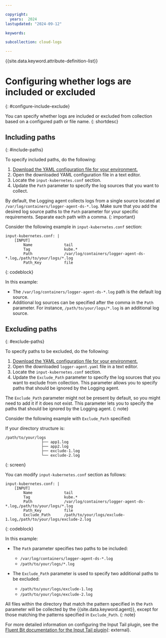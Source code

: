 ```yaml
---

copyright:
  years:  2024
lastupdated: "2024-09-12"

keywords:

subcollection: cloud-logs

---
```


{{site.data.keyword.attribute-definition-list}}



# Configuring whether logs are included or excluded
{: #configure-include-exclude}

You can specify whether logs are included or excluded from collection based on a configured path or file name.
{: shortdesc}

## Including paths
{: #include-paths}

To specify included paths, do the following:

1. [Download the YAML configuration file for your environment.](/docs/cloud-logs?topic=cloud-logs-download-iclr-agent-configuration-file)
2. Open the downloaded YAML configuration file in a text editor.
3. Locate the `input-kubernetes.conf` section.
4. Update the `Path` parameter to specify the log sources that you want to collect.

By default, the Logging agent collects logs from a single source located at `/var/log/containers/logger-agent-ds-*.log`. Make sure that you add the desired log source paths to the `Path` parameter for your specific requirements. Separate each path with a comma.
{: important}

Consider the following example in `input-kubernetes.conf` section:

```text
input-kubernetes.conf: |
    [INPUT]
        Name              tail
        Tag               kube.*
        Path              /var/log/containers/logger-agent-ds-*.log,/path/to/your/logs/*.log
        Path_Key          file
```
{: codeblock}

In this example:
- The `/var/log/containers/logger-agent-ds-*.log` path is the default log source.
- Additional log sources can be specified after the comma in the `Path` parameter. For instance, `/path/to/your/logs/*.log` is an additional log source.


## Excluding paths
{: #exclude-paths}

To specify paths to be excluded, do the following:

1. [Download the YAML configuration file for your environment.](/docs/cloud-logs?topic=cloud-logs-download-iclr-agent-configuration-file)
2. Open the downloaded `logger-agent.yaml` file in a text editor.
3. Locate the `input-kubernetes.conf` section.
4. Update the `Exclude_Path` parameter to specify the log sources that you want to exclude from collection. This parameter allows you to specify paths that should be ignored by the Logging agent.

The `Exclude_Path` parameter might not be present by default, so you might need to add it if it does not exist. This parameter lets you to specify the paths that should be ignored by the Logging agent.
{: note}

Consider the following example with `Exclude_Path` specified:

If your directory structure is:

```text
/path/to/your/logs
                ├── app1.log
                ├── app2.log
                ├── exclude-1.log
                └── exclude-2.log
```
{: screen}

You can modify `input-kubernetes.conf` section as follows:

```text
input-kubernetes.conf: |
    [INPUT]
        Name              tail
        Tag               kube.*
        Path              /var/log/containers/logger-agent-ds-*.log,/path/to/your/logs/*.log
        Path_Key          file
        Exclude_Path      /path/to/your/logs/exclude-1.log,/path/to/your/logs/exclude-2.log
```
{: codeblock}

In this example:
- The `Path` parameter specifies two paths to be included:
    - `/var/log/containers/logger-agent-ds-*.log`
    - `/path/to/your/logs/*.log`

- The `Exclude_Path` parameter is used to specify two additional paths to be excluded:
    - `/path/to/your/logs/exclude-1.log`
    - `/path/to/your/logs/exclude-2.log`

All files within the directory that match the pattern specified in the `Path` parameter will be collected by the {{site.data.keyword.agent}}, except for those matching the patterns specified in `Exclude_Path`.
{: note}

For more detailed information on configuring the Input Tail plugin, see the [Fluent Bit documentation for the Input Tail plugin](https://docs.fluentbit.io/manual/pipeline/inputs/tail){: external}.
